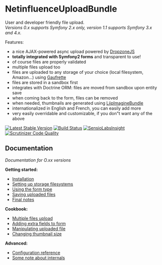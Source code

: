 # NetinfluenceUploadBundle

User and developer friendly file upload.  
_Versions 0.x supports Symfony 2.x only, version 1.1 supports Symfony 3.x and 4.x._

Features:

 * a nice AJAX-powered async upload powered by [DropzoneJS](http://www.dropzonejs.com/)
 * **totally integrated with Symfony2 forms** and transparent to use!
 * of course files are properly validated
 * multiple files upload too
 * files are uploaded to any storage of your choice (local filesystem, Amazon...) using [Gaufrette](https://github.com/KnpLabs/KnpGaufretteBundle)
 * files are stored in a sandbox first
 * integrates with Doctrine ORM: files are moved from sandbox upon entity save
 * when coming back to the form, files can be removed
 * when needed, thumbnails are generated using [LiipImagineBundle](https://github.com/liip/LiipImagineBundle)
 * internationalized in English and French, you can easily add more
 * very easily overridable and customizable, if you don"t want any of the above
 
[![Latest Stable Version](https://poser.pugx.org/netinfluence/upload-bundle/v/stable)](https://packagist.org/packages/netinfluence/upload-bundle)
[![Build Status](https://travis-ci.org/netinfluence/NetinfluenceUploadBundle.svg?branch=master)](https://travis-ci.org/netinfluence/NetinfluenceUploadBundle)
[![SensioLabsInsight](https://insight.sensiolabs.com/projects/38fb65d4-d690-4abf-b370-da4aaf1a4b0f/mini.png)](https://insight.sensiolabs.com/projects/38fb65d4-d690-4abf-b370-da4aaf1a4b0f)
[![Scrutinizer Code Quality](https://scrutinizer-ci.com/g/netinfluence/NetinfluenceUploadBundle/badges/quality-score.png?b=master)](https://scrutinizer-ci.com/g/netinfluence/NetinfluenceUploadBundle/?branch=master)

## Documentation

*Documentation for O.xx versions*

**Getting started:**

 * [Installation](Resources/doc/start/install.md)
 * [Setting up storage filesystems](Resources/doc/start/storage.md)
 * [Using the form type](Resources/doc/start/usage.md)
 * [Saving uploaded files](Resources/doc/start/saving.md)
 * [Final notes](Resources/doc/start/final_note.md)

**Cookbook:**

 * [Multiple files upload](Resources/doc/cookbook/multiple_upload.md)
 * [Adding extra fields to form](Resources/doc/cookbook/extra_field.md)
 * [Manipulating uploaded file](Resources/doc/cookbook/manipulating_file.md)
 * [Changing thumbnail size](Resources/doc/cookbook/thumbnail_size.md)

**Advanced:**

 * [Configuration reference](Resources/doc/advanced/reference.md)
 * [Some note about internals](Resources/doc/advanced/internals.md)

